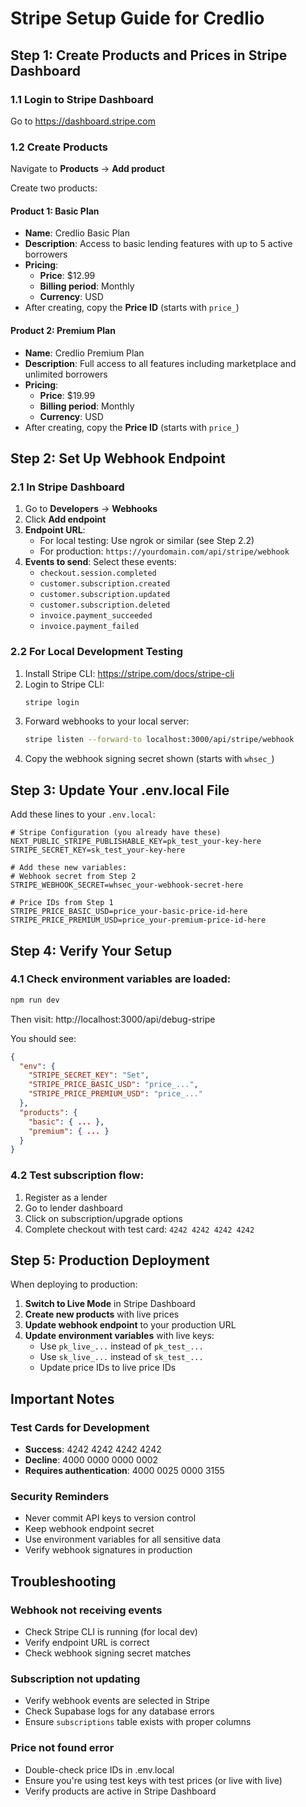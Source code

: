 # Stripe Setup Guide for Credlio

## Step 1: Create Products and Prices in Stripe Dashboard

### 1.1 Login to Stripe Dashboard
Go to https://dashboard.stripe.com

### 1.2 Create Products
Navigate to **Products** → **Add product**

Create two products:

#### Product 1: Basic Plan
- **Name**: Credlio Basic Plan
- **Description**: Access to basic lending features with up to 5 active borrowers
- **Pricing**: 
  - **Price**: $12.99
  - **Billing period**: Monthly
  - **Currency**: USD
- After creating, copy the **Price ID** (starts with `price_`)

#### Product 2: Premium Plan
- **Name**: Credlio Premium Plan  
- **Description**: Full access to all features including marketplace and unlimited borrowers
- **Pricing**:
  - **Price**: $19.99
  - **Billing period**: Monthly
  - **Currency**: USD
- After creating, copy the **Price ID** (starts with `price_`)

## Step 2: Set Up Webhook Endpoint

### 2.1 In Stripe Dashboard
1. Go to **Developers** → **Webhooks**
2. Click **Add endpoint**
3. **Endpoint URL**: 
   - For local testing: Use ngrok or similar (see Step 2.2)
   - For production: `https://yourdomain.com/api/stripe/webhook`
4. **Events to send**: Select these events:
   - `checkout.session.completed`
   - `customer.subscription.created`
   - `customer.subscription.updated`
   - `customer.subscription.deleted`
   - `invoice.payment_succeeded`
   - `invoice.payment_failed`

### 2.2 For Local Development Testing
1. Install Stripe CLI: https://stripe.com/docs/stripe-cli
2. Login to Stripe CLI:
   ```bash
   stripe login
   ```
3. Forward webhooks to your local server:
   ```bash
   stripe listen --forward-to localhost:3000/api/stripe/webhook
   ```
4. Copy the webhook signing secret shown (starts with `whsec_`)

## Step 3: Update Your .env.local File

Add these lines to your `.env.local`:

```env
# Stripe Configuration (you already have these)
NEXT_PUBLIC_STRIPE_PUBLISHABLE_KEY=pk_test_your-key-here
STRIPE_SECRET_KEY=sk_test_your-key-here

# Add these new variables:
# Webhook secret from Step 2
STRIPE_WEBHOOK_SECRET=whsec_your-webhook-secret-here

# Price IDs from Step 1
STRIPE_PRICE_BASIC_USD=price_your-basic-price-id-here
STRIPE_PRICE_PREMIUM_USD=price_your-premium-price-id-here
```

## Step 4: Verify Your Setup

### 4.1 Check environment variables are loaded:
```bash
npm run dev
```

Then visit: http://localhost:3000/api/debug-stripe

You should see:
```json
{
  "env": {
    "STRIPE_SECRET_KEY": "Set",
    "STRIPE_PRICE_BASIC_USD": "price_...",
    "STRIPE_PRICE_PREMIUM_USD": "price_..."
  },
  "products": {
    "basic": { ... },
    "premium": { ... }
  }
}
```

### 4.2 Test subscription flow:
1. Register as a lender
2. Go to lender dashboard
3. Click on subscription/upgrade options
4. Complete checkout with test card: `4242 4242 4242 4242`

## Step 5: Production Deployment

When deploying to production:

1. **Switch to Live Mode** in Stripe Dashboard
2. **Create new products** with live prices
3. **Update webhook endpoint** to your production URL
4. **Update environment variables** with live keys:
   - Use `pk_live_...` instead of `pk_test_...`
   - Use `sk_live_...` instead of `sk_test_...`
   - Update price IDs to live price IDs

## Important Notes

### Test Cards for Development
- **Success**: 4242 4242 4242 4242
- **Decline**: 4000 0000 0000 0002
- **Requires authentication**: 4000 0025 0000 3155

### Security Reminders
- Never commit API keys to version control
- Keep webhook endpoint secret
- Use environment variables for all sensitive data
- Verify webhook signatures in production

## Troubleshooting

### Webhook not receiving events
- Check Stripe CLI is running (for local dev)
- Verify endpoint URL is correct
- Check webhook signing secret matches

### Subscription not updating
- Verify webhook events are selected in Stripe
- Check Supabase logs for any database errors
- Ensure `subscriptions` table exists with proper columns

### Price not found error
- Double-check price IDs in .env.local
- Ensure you're using test keys with test prices (or live with live)
- Verify products are active in Stripe Dashboard